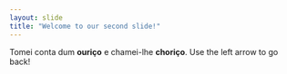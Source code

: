 ```yaml
---
layout: slide
title: "Welcome to our second slide!"
---
```

Tomei conta dum **ouriço** e chamei-lhe **choriço**.
Use the left arrow to go back!
